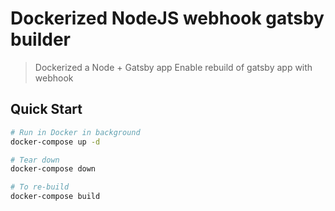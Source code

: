 # Dockerized NodeJS webhook gatsby builder

> Dockerized a Node + Gatsby app
> Enable rebuild of gatsby app with webhook

## Quick Start

```bash
# Run in Docker in background
docker-compose up -d

# Tear down
docker-compose down

# To re-build
docker-compose build
```
